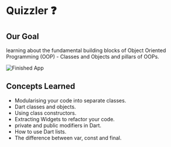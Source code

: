 


# Quizzler ❓

## Our Goal

learning about the fundamental building blocks of Object Oriented Programming (OOP) - Classes and Objects and pillars of OOPs. 




![Finished App](https://github.com/londonappbrewery/Images/blob/master/quizzler-demo.gif)

## Concepts Learned

- Modularising your code into separate classes.
- Dart classes and objects.
- Using class constructors.
- Extracting Widgets to refactor your code.
- private and public modifiers in Dart.
- How to use Dart lists.
- The difference between var, const and final.

